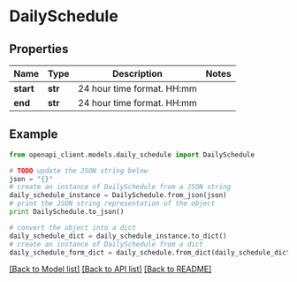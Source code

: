 # DailySchedule


## Properties
Name | Type | Description | Notes
------------ | ------------- | ------------- | -------------
**start** | **str** | 24 hour time format. HH:mm | 
**end** | **str** | 24 hour time format. HH:mm | 

## Example

```python
from openapi_client.models.daily_schedule import DailySchedule

# TODO update the JSON string below
json = "{}"
# create an instance of DailySchedule from a JSON string
daily_schedule_instance = DailySchedule.from_json(json)
# print the JSON string representation of the object
print DailySchedule.to_json()

# convert the object into a dict
daily_schedule_dict = daily_schedule_instance.to_dict()
# create an instance of DailySchedule from a dict
daily_schedule_form_dict = daily_schedule.from_dict(daily_schedule_dict)
```
[[Back to Model list]](../README.md#documentation-for-models) [[Back to API list]](../README.md#documentation-for-api-endpoints) [[Back to README]](../README.md)


